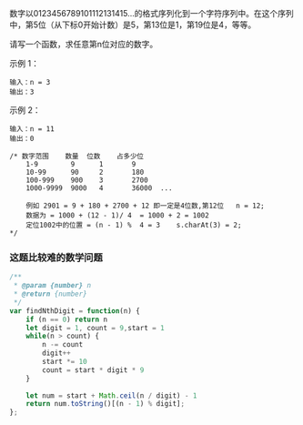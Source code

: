 数字以0123456789101112131415…的格式序列化到一个字符序列中。在这个序列中，第5位（从下标0开始计数）是5，第13位是1，第19位是4，等等。

请写一个函数，求任意第n位对应的数字。

示例 1：

```
输入：n = 3
输出：3
```

示例 2：

```
输入：n = 11
输出：0
```

```
/* 数字范围    数量  位数    占多少位
    1-9        9      1       9
    10-99      90     2       180
    100-999    900    3       2700
    1000-9999  9000   4       36000  ...

    例如 2901 = 9 + 180 + 2700 + 12 即一定是4位数,第12位   n = 12;
    数据为 = 1000 + (12 - 1)/ 4  = 1000 + 2 = 1002
    定位1002中的位置 = (n - 1) %  4 = 3    s.charAt(3) = 2;
*/
```


### 这题比较难的数学问题

```js
/**
 * @param {number} n
 * @return {number}
 */
var findNthDigit = function(n) {
    if (n == 0) return n
    let digit = 1, count = 9,start = 1
    while(n > count) {
        n -= count
        digit++
        start *= 10
        count = start * digit * 9
    }
    
    let num = start + Math.ceil(n / digit) - 1
    return num.toString()[(n - 1) % digit];
};
```